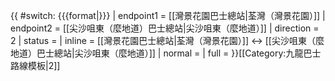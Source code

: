 {{ #switch: {{{format|}}}
  | endpoint1 = [[灣景花園巴士總站|荃灣（灣景花園）]]
  | endpoint2 = [[尖沙咀東（麼地道）巴士總站|尖沙咀東（麼地道）]]
  | direction = 2
  | status =
  | inline = [[灣景花園巴士總站|荃灣（灣景花園）]] ↔ [[尖沙咀東（麼地道）巴士總站|尖沙咀東（麼地道）]]
  | normal =
  | full =
}}<noinclude>[[Category:九龍巴士路線模板|2]]</noinclude>